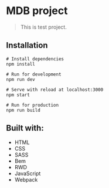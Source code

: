 # MDB project
> This is test project.

## Installation
```
# Install dependencies
npm install

# Run for development
npm run dev

# Serve with reload at localhost:3000
npm start

# Run for production
npm run build
```

## Built with:

* HTML 
* CSS
* SASS
* Bem
* RWD
* JavaScript
* Webpack